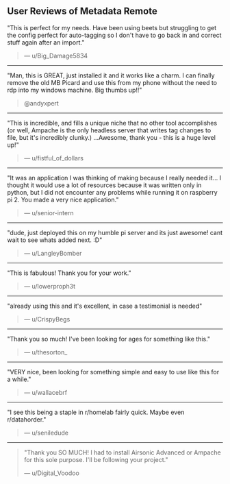 ## User Reviews of Metadata Remote

"This is perfect for my needs. Have been using beets but struggling to get the config perfect for auto-tagging so I don't have to go back in and correct stuff again after an import."

> — u/Big_Damage5834

---

"Man, this is GREAT, just installed it and it works like a charm. I can finally remove the old MB Picard and use this from my phone without the need to rdp into my windows machine. Big thumbs up!!"

> @andyxpert

---

"This is incredible, and fills a unique niche that no other tool accomplishes (or well, Ampache is the only headless server that writes tag changes to file, but it's incredibly clunky.) ...Awesome, thank you - this is a huge level up!"

> — u/fistful_of_dollars

---

"It was an application I was thinking of making because I really needed it... I thought it would use a lot of resources because it was written only in python, but I did not encounter any problems while running it on raspberry pi 2. You made a very nice application."

> — u/senior-intern

---

"dude, just deployed this on my humble pi server and its just awesome! cant wait to see whats added next. :D"

> — u/LangleyBomber

---

"This is fabulous! Thank you for your work."

> — u/lowerproph3t

---

"already using this and it's excellent, in case a testimonial is needed"

> — u/CrispyBegs

---

"Thank you so much! I've been looking for ages for something like this."

> — u/thesorton_

---

"VERY nice, been looking for something simple and easy to use like this for a while."

> — u/wallacebrf

---

"I see this being a staple in r/homelab fairly quick. Maybe even r/datahorder."

> — u/seniledude

---

> "Thank you SO MUCH! I had to install Airsonic Advanced or Ampache for this sole purpose. I'll be following your project."
> 
> — u/Digital_Voodoo
